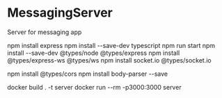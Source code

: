 # MessagingServer
Server for messaging app


npm install express
npm install --save-dev typescript
npm run start
npm install --save-dev @types/node @types/express
npm install @types/express-ws @types/ws
npm install socket.io @types/socket.io

npm install @types/cors
npm install body-parser --save

docker build . -t server
docker run --rm -p3000:3000 server